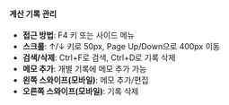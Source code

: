 #### 계산 기록 관리

- **접근 방법**: F4 키 또는 사이드 메뉴
- **스크롤**: ↑/↓ 키로 50px, Page Up/Down으로 400px 이동
- **검색/삭제**: Ctrl+F로 검색, Ctrl+D로 기록 삭제
- **메모 추가**: 개별 기록에 메모 추가 가능
- **왼쪽 스와이프(모바일)**: 메모 추가/편집
- **오른쪽 스와이프(모바일)**: 기록 삭제
